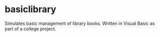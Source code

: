 # basiclibrary
Simulates basic management of library books. 
Written in Visual Basic as part of a college project.
